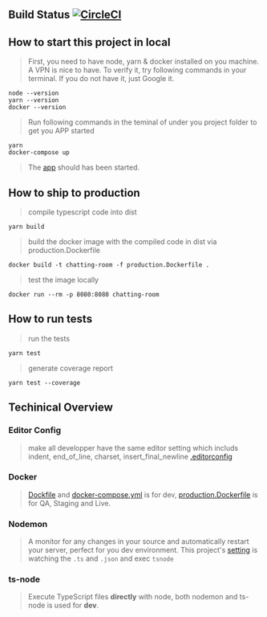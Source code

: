 ## Build Status [![CircleCI](https://circleci.com/gh/orangeflame/chatting-room/tree/master.svg?style=shield)](https://circleci.com/gh/orangeflame/chatting-room/tree/master)

## How to start this project in local
> First, you need to have node, yarn & docker installed on you machine. A VPN is nice to have. To verify it, try following commands in your terminal. If you do not have it, just Google it.

    node --version
    yarn --version
    docker --version

> Run following commands in the teminal of under you project folder to get you APP started

    yarn
    docker-compose up

> The [app](http://localhost:8080/health) should has been started.

## How to ship to production
> compile typescript code into dist

    yarn build

> build the docker image with the compiled code in dist via production.Dockerfile
    
    docker build -t chatting-room -f production.Dockerfile .

> test the image locally

    docker run --rm -p 8080:8080 chatting-room   

## How to run tests

> run the tests

    yarn test

> generate coverage report

    yarn test --coverage

## Techinical Overview

### Editor Config

> make all developper have the same editor setting which includs indent, end_of_line, charset, insert_final_newline 
> [.editorconfig](https://github.com/orangeflame/chatting-room/blob/master/.editorconfig)

### Docker

> [Dockfile](https://github.com/orangeflame/chatting-room/blob/master/Dockerfile) and [docker-compose.yml](https://github.com/orangeflame/chatting-room/blob/master/docker-compose.yml) is for dev, [production.Dockerfile](https://github.com/orangeflame/chatting-room/blob/master/production.Dockerfile) is for QA, Staging and Live.

### Nodemon

> A monitor for any changes in your source and automatically restart your server, perfect for you dev environment. This project's [setting](https://github.com/orangeflame/chatting-room/blob/master/nodemon.json) is watching the `.ts` and `.json` and exec `tsnode`

### ts-node

> Execute TypeScript files **directly** with node, both nodemon and ts-node is used for **dev**.


